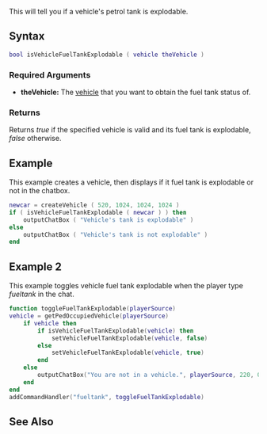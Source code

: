 This will tell you if a vehicle's petrol tank is explodable.

Syntax
------

``` lua
bool isVehicleFuelTankExplodable ( vehicle theVehicle )
```

### Required Arguments

-   **theVehicle:** The [vehicle](/docs/vehicle.md "wikilink") that you want to obtain the fuel tank status of.

### Returns

Returns *true* if the specified vehicle is valid and its fuel tank is explodable, *false* otherwise.

Example
-------

This example creates a vehicle, then displays if it fuel tank is explodable or not in the chatbox.

``` lua
newcar = createVehicle ( 520, 1024, 1024, 1024 )
if ( isVehicleFuelTankExplodable ( newcar ) ) then
    outputChatBox ( "Vehicle's tank is explodable" )
else
    outputChatBox ( "Vehicle's tank is not explodable" )
end
```

Example 2
---------

This example toggles vehicle fuel tank explodable when the player type *fueltank* in the chat.

``` lua
function toggleFuelTankExplodable(playerSource)
vehicle = getPedOccupiedVehicle(playerSource)
    if vehicle then
        if isVehicleFuelTankExplodable(vehicle) then
            setVehicleFuelTankExplodable(vehicle, false)
        else
            setVehicleFuelTankExplodable(vehicle, true)
        end
    else
        outputChatBox("You are not in a vehicle.", playerSource, 220, 0, 0)
    end
end
addCommandHandler("fueltank", toggleFuelTankExplodable)
```

See Also
--------
